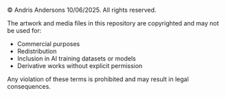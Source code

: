 © Andris Andersons 10/06/2025. All rights reserved.

The artwork and media files in this repository are copyrighted and may not be used for:

- Commercial purposes
- Redistribution 
- Inclusion in AI training datasets or models
- Derivative works without explicit permission

Any violation of these terms is prohibited and may result in legal consequences.
